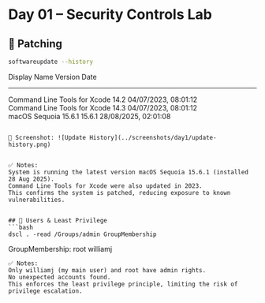 # Day 01 – Security Controls Lab


## 🔹 Patching
```bash
softwareupdate --history

```
Display Name                                       Version    Date                  
------------                                       -------    ----                  
Command Line Tools for Xcode                       14.2       04/07/2023, 08:01:12  
Command Line Tools for Xcode                       14.3       04/07/2023, 08:01:12  
macOS Sequoia 15.6.1                               15.6.1     28/08/2025, 02:01:08  
```

📸 Screenshot: ![Update History](../screenshots/day1/update-history.png)


✅ Notes:
System is running the latest version macOS Sequoia 15.6.1 (installed 28 Aug 2025).
Command Line Tools for Xcode were also updated in 2023.
This confirms the system is patched, reducing exposure to known vulnerabilities.


## 🔹 Users & Least Privilege
```bash
dscl . -read /Groups/admin GroupMembership

```
GroupMembership: root williamj
```
✅ Notes:
Only williamj (my main user) and root have admin rights.
No unexpected accounts found.
This enforces the least privilege principle, limiting the risk of privilege escalation.
